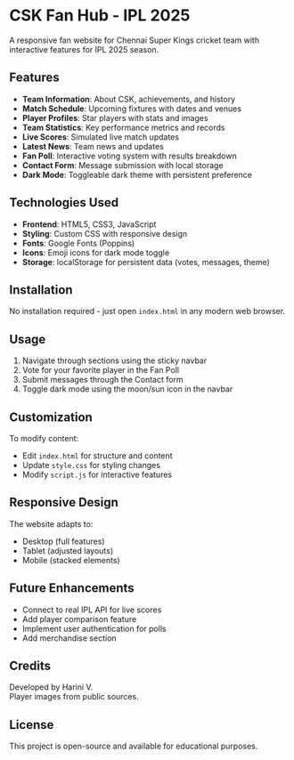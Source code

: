 # CSK Fan Hub - IPL 2025

A responsive fan website for Chennai Super Kings cricket team with interactive features for IPL 2025 season.

## Features

- **Team Information**: About CSK, achievements, and history
- **Match Schedule**: Upcoming fixtures with dates and venues
- **Player Profiles**: Star players with stats and images
- **Team Statistics**: Key performance metrics and records
- **Live Scores**: Simulated live match updates
- **Latest News**: Team news and updates
- **Fan Poll**: Interactive voting system with results breakdown
- **Contact Form**: Message submission with local storage
- **Dark Mode**: Toggleable dark theme with persistent preference

## Technologies Used

- **Frontend**: HTML5, CSS3, JavaScript
- **Styling**: Custom CSS with responsive design
- **Fonts**: Google Fonts (Poppins)
- **Icons**: Emoji icons for dark mode toggle
- **Storage**: localStorage for persistent data (votes, messages, theme)

## Installation

No installation required - just open `index.html` in any modern web browser.

## Usage

1. Navigate through sections using the sticky navbar
2. Vote for your favorite player in the Fan Poll
3. Submit messages through the Contact form
4. Toggle dark mode using the moon/sun icon in the navbar

## Customization

To modify content:
- Edit `index.html` for structure and content
- Update `style.css` for styling changes
- Modify `script.js` for interactive features

## Responsive Design

The website adapts to:
- Desktop (full features)
- Tablet (adjusted layouts)
- Mobile (stacked elements)

## Future Enhancements

- Connect to real IPL API for live scores
- Add player comparison feature
- Implement user authentication for polls
- Add merchandise section

## Credits

Developed by Harini V.  
Player images from public sources.

## License

This project is open-source and available for educational purposes.
